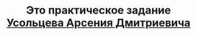 <h1 align="center">Это практическое задание
    <a href="https://github.com/SonicStalker3" target="_blank">Усольцева Арсения Дмитриевича</a> 
</h1>
<h3 align="center"></h3>

